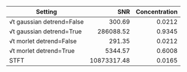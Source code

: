 | Setting | SNR | Concentration |
|---|---:|---:|
| √t gaussian detrend=False | 300.69 | 0.0212 |
| √t gaussian detrend=True | 286088.52 | 0.9345 |
| √t morlet detrend=False | 291.35 | 0.0212 |
| √t morlet detrend=True | 5344.57 | 0.6008 |
| STFT | 10873317.48 | 0.0165 |